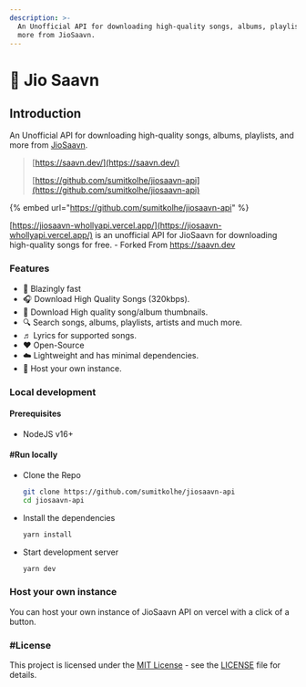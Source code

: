 ```yaml
---
description: >-
  An Unofficial API for downloading high-quality songs, albums, playlists, and
  more from JioSaavn.
---
```


# 🎼 Jio Saavn

## Introduction

An Unofficial API for downloading high-quality songs, albums, playlists, and more from [JioSaavn](https://jiosaavn.com/).





> [https://saavn.dev/](https://saavn.dev/)
>
> [https://github.com/sumitkolhe/jiosaavn-api](https://github.com/sumitkolhe/jiosaavn-api)

{% embed url="https://github.com/sumitkolhe/jiosaavn-api" %}

[https://jiosaavn-whollyapi.vercel.app/](https://jiosaavn-whollyapi.vercel.app/) is an unofficial API for JioSaavn for downloading high-quality songs for free. - Forked From https://saavn.dev



### Features

* 🚀 Blazingly fast
* 🎧 Download High Quality Songs (320kbps).
* 🌄 Download High quality song/album thumbnails.
* 🔍 Search songs, albums, playlists, artists and much more.
* ♬ Lyrics for supported songs.
* ❤️ Open-Source
* ☁️ Lightweight and has minimal dependencies.
* 🌈 Host your own instance.

### Local development

#### Prerequisites

* NodeJS v16+

#### #Run locally

*   Clone the Repo

    ```bash
    git clone https://github.com/sumitkolhe/jiosaavn-api
    cd jiosaavn-api
    ```
*   Install the dependencies

    ```bash
    yarn install
    ```
*   Start development server

    ```bash
    yarn dev
    ```

### Host your own instance

You can host your own instance of JioSaavn API on vercel with a click of a button.



### #License

This project is licensed under the [MIT License](https://opensource.org/licenses/MIT) - see the [LICENSE](https://github.com/sumitkolhe/jiosaavn-api/blob/main/LICENSE) file for details.
